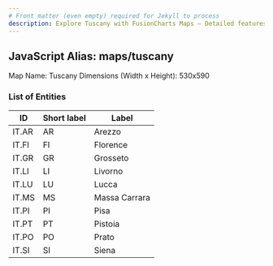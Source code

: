 ```yaml
---
# Front matter (even empty) required for Jekyll to process
description: Explore Tuscany with FusionCharts Maps – Detailed features for seamless integration. Try now & enhance your data visualization today! 
---
```


## JavaScript Alias: maps/tuscany

Map Name: Tuscany
Dimensions (Width x Height): 530x590





### List of Entities

ID | Short label | Label
---|---|---|
IT.AR|AR|Arezzo
IT.FI|FI|Florence
IT.GR|GR|Grosseto
IT.LI|LI|Livorno
IT.LU|LU|Lucca
IT.MS|MS|Massa Carrara
IT.PI|PI|Pisa
IT.PT|PT|Pistoia
IT.PO|PO|Prato
IT.SI|SI|Siena

